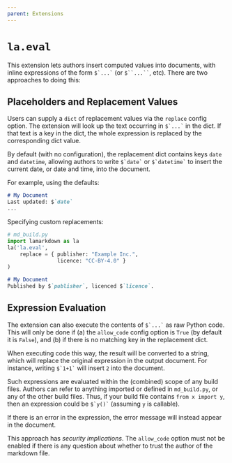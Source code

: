 ```yaml
---
parent: Extensions
---
```


# `la.eval`

This extension lets authors insert computed values into documents, with inline expressions of the form `` $`...` `` (or ``` $``...`` ```, etc). There are two approaches to doing this:

## Placeholders and Replacement Values

Users can supply a `dict` of replacement values via the `replace` config option. The extension will look up the text occurring in `` $`...` `` in the dict. If that text is a key in the dict, the whole expression is replaced by the corresponding dict value.

By default (with no configuration), the replacement dict contains keys `date` and `datetime`, allowing authors to write `` $`date` `` or `` $`datetime` `` to insert the current date, or date and time, into the document.

For example, using the defaults:
```markdown
# My Document    
Last updated: $`date`
...
```

Specifying custom replacements:
```python
# md_build.py
import lamarkdown as la
la('la.eval',
    replace = { publisher: "Example Inc.", 
                licence: "CC-BY-4.0" }
)
```
```markdown
# My Document
Published by $`publisher`, licenced $`licence`.
```

## Expression Evaluation

The extension can also execute the contents of `` $`...` `` as raw Python code. This will only be done if (a) the `allow_code` config option is `True` (by default it is `False`), and (b) if there is no matching key in the replacement dict.

When executing code this way, the result will be converted to a string, which will replace the original expression in the output document. For instance, writing `` $`1+1` `` will insert ``2`` into the document.

Such expressions are evaluated within the (combined) scope of any build files. Authors can refer to anything imported or defined in `md_build.py`, or any of the other build files. Thus, if your build file contains `from x import y`, then an expression could be `` $`y()` `` (assuming `y` is callable).

If there is an error in the expression, the error message will instead appear in the document.

This approach has _security implications_. The `allow_code` option must not be enabled if there is any question about whether to trust the author of the markdown file.
